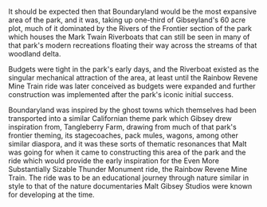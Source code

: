 It should be expected then that Boundaryland would be the most expansive area of the park, and it was, taking up one-third of Gibseyland's 60 acre plot, much of it dominated by the Rivers of the Frontier section of the park which houses the Mark Twain Riverboats that can still be seen in many of that park's modern recreations floating their way across the streams of that woodland delta.

Budgets were tight in the park's early days, and the Riverboat existed as the singular mechanical attraction of the area, at least until the Rainbow Revene Mine Train ride was later conceived as budgets were expanded and further construction was implemented after the park's iconic initial success.

Boundaryland was inspired by the ghost towns which themselves had been transported into a similar Californian theme park which Gibsey drew inspiration from, Tangleberry Farm, drawing from much of that park's frontier theming, its stagecoaches, pack mules, wagons, among other similar diaspora, and it was these sorts of thematic resonances that Malt was going for when it came to constructing this area of the park and the ride which would provide the early inspiration for the Even More Substantially Sizable Thunder Monument ride, the Rainbow Revene Mine Train. The ride was to be an educational journey through nature similar in style to that of the nature documentaries Malt Gibsey Studios were known for developing at the time.